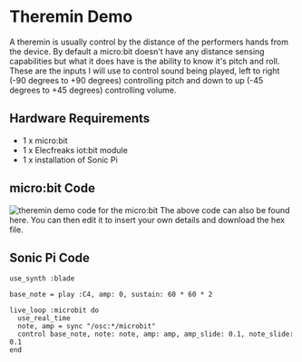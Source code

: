 # Theremin Demo

A theremin is usually control by the distance of the performers hands from the device. By default a micro:bit doesn't have any distance sensing capabilities but what it does have is the ability to know it's pitch and roll. These are the inputs I will use to control sound being played, left to right (-90 degrees to +90 degrees) controlling pitch and down to up (-45 degrees to +45 degrees) controlling volume.


## Hardware Requirements

* 1 x micro:bit
* 1 x Elecfreaks iot:bit module
* 1 x installation of Sonic Pi


## micro:bit Code

![theremin demo code for the micro:bit](https://github.com/RBilsland/pxt-sonicpiosc/blob/master/images/thereminDemoMicrobit.png)
The above code can also be found here. You can then edit it to insert your own details and download the hex file.


## Sonic Pi Code

```sonicpi
use_synth :blade

base_note = play :C4, amp: 0, sustain: 60 * 60 * 2

live_loop :microbit do
  use_real_time
  note, amp = sync "/osc:*/microbit"
  control base_note, note: note, amp: amp, amp_slide: 0.1, note_slide: 0.1
end
```
